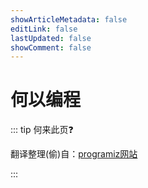 ```yaml
---
showArticleMetadata: false
editLink: false
lastUpdated: false
showComment: false
---
```


# 何以编程

::: tip 何来此页❓

翻译整理(偷)自：[programiz网站](https://www.programiz.com/dsa/getting-started)

:::
